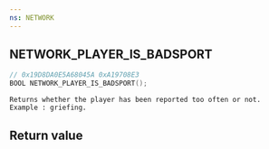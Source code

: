 ```yaml
---
ns: NETWORK
---
```

## NETWORK_PLAYER_IS_BADSPORT

```c
// 0x19D8DA0E5A68045A 0xA19708E3
BOOL NETWORK_PLAYER_IS_BADSPORT();
```

```
Returns whether the player has been reported too often or not.  
Example : griefing.  
```

## Return value
